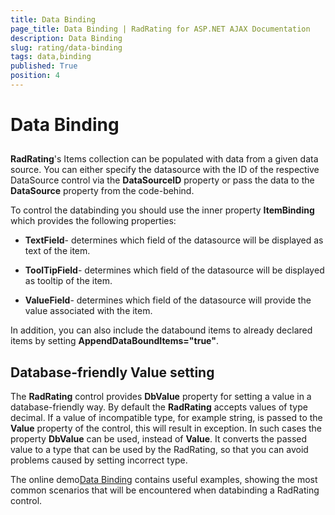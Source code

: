 ```yaml
---
title: Data Binding
page_title: Data Binding | RadRating for ASP.NET AJAX Documentation
description: Data Binding
slug: rating/data-binding
tags: data,binding
published: True
position: 4
---
```


# Data Binding



## 

**RadRating**'s Items collection can be populated with data from a given data source. You can either specify the datasource with the ID of the respective DataSource control via the **DataSourceID** property or pass the data to the **DataSource** property from the code-behind.

To control the databinding you should use the inner property **ItemBinding** which provides the following properties:

* **TextField**- determines which field of the datasource will be displayed as text of the item.

* **ToolTipField**- determines which field of the datasource will be displayed as tooltip of the item.

* **ValueField**- determines which field of the datasource will provide the value associated with the item.

In addition, you can also include the databound items to already declared items by setting **AppendDataBoundItems="true"**.

## Database-friendly Value setting

The **RadRating** control provides **DbValue** property for setting a value in a database-friendly way. By default the **RadRating** accepts values of type decimal. If a value of incompatible type, for example string, is passed to the **Value** property of the control, this will result in exception. In such cases the property **DbValue** can be used, instead of **Value**. It converts the passed value to a type that can be used by the RadRating, so that you can avoid problems caused by setting incorrect type.



The online demo[Data Binding](http://demos.telerik.com/aspnet-ajax/rating/examples/databinding/defaultcs.aspx) contains useful examples, showing the most common scenarios that will be encountered when databinding a RadRating control.
